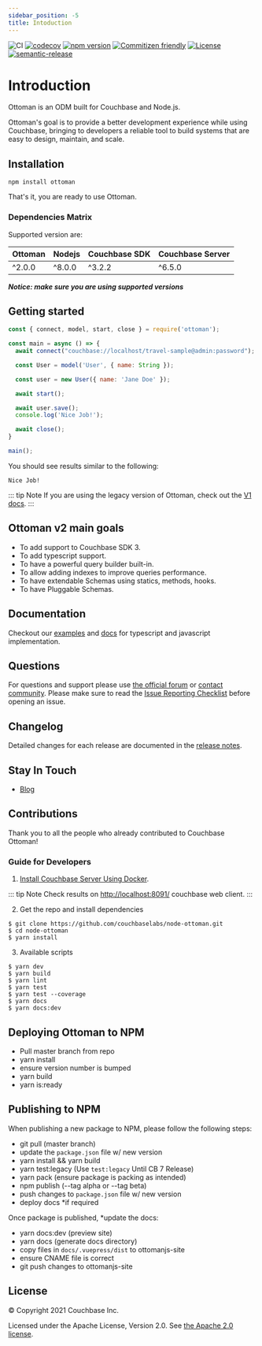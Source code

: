```yaml
---
sidebar_position: -5
title: Intoduction
---
```


![CI](https://github.com/couchbaselabs/node-ottoman/workflows/CI/badge.svg)
[![codecov](https://codecov.io/gh/couchbaselabs/node-ottoman/branch/master/graph/badge.svg)](https://codecov.io/gh/couchbaselabs/node-ottoman)
[![npm version](https://badge.fury.io/js/ottoman.svg)](https://badge.fury.io/js/ottoman)
[![Commitizen friendly](https://img.shields.io/badge/commitizen-friendly-brightgreen.svg)](http://commitizen.github.io/cz-cli/)
[![License](https://img.shields.io/badge/License-Apache%202.0-blue.svg)](https://opensource.org/licenses/Apache-2.0)
[![semantic-release](https://img.shields.io/badge/%20%20%F0%9F%93%A6%F0%9F%9A%80-semantic--release-e10079.svg)](https://github.com/semantic-release/semantic-release)

# Introduction

Ottoman is an ODM built for Couchbase and Node.js.

Ottoman's goal is to provide a better development experience while using Couchbase,
bringing to developers a reliable tool to build systems that are easy to design, maintain, and scale.

## Installation

```
npm install ottoman
```

That's it, you are ready to use Ottoman.

### Dependencies Matrix

Supported version are:

| Ottoman     | Nodejs      | Couchbase SDK   | Couchbase Server
| ----------- | ----------- | --------------- | -----------------
| ^2.0.0      | ^8.0.0      |  ^3.2.2         | ^6.5.0

***Notice: make sure you are using supported versions***

## Getting started

```javascript
const { connect, model, start, close } = require('ottoman');

const main = async () => {
  await connect("couchbase://localhost/travel-sample@admin:password");

  const User = model('User', { name: String });

  const user = new User({ name: 'Jane Doe' });

  await start();

  await user.save();
  console.log('Nice Job!');

  await close();
}

main();
```

You should see results similar to the following:

```
Nice Job!
```

::: tip Note
If you are using the legacy version of Ottoman, check out the [V1 docs](https://v1.ottomanjs.com/).
:::


## Ottoman v2 main goals

- To add support to Couchbase SDK 3.
- To add typescript support.
- To have a powerful query builder built-in.
- To allow adding indexes to improve queries performance.
- To have extendable Schemas using statics, methods, hooks.
- To have Pluggable Schemas.

## Documentation

Checkout our [examples](https://ottomanjs.com/guides/first-app.html)  and [docs](https://ottomanjs.com/guides/quick-start.html) for typescript and javascript implementation.

## Questions

For questions and support please use [the official forum](https://forums.couchbase.com/) or [contact community](http://couchbase.com/communities/nodejs).
Please make sure to read the [Issue Reporting Checklist](https://github.com/couchbaselabs/node-ottoman/issues) before opening an issue.

## Changelog

Detailed changes for each release are documented in the [release notes](https://docs.couchbase.com/nodejs-sdk/current/project-docs/ottoman-release-notes.html).

## Stay In Touch

- [Blog](https://blog.couchbase.com/?s=ottoman)

## Contributions

Thank you to all the people who already contributed to Couchbase Ottoman!

### Guide for Developers

1. [Install Couchbase Server Using Docker](https://docs.couchbase.com/server/current/install/getting-started-docker.html).

::: tip Note
Check results on [http://localhost:8091/](http://localhost:8091/) couchbase web client.
:::


2. Get the repo and install dependencies

```
$ git clone https://github.com/couchbaselabs/node-ottoman.git
$ cd node-ottoman
$ yarn install
```

3. Available scripts

```
$ yarn dev
$ yarn build
$ yarn lint
$ yarn test
$ yarn test --coverage
$ yarn docs
$ yarn docs:dev
```

## Deploying Ottoman to NPM

- Pull master branch from repo
- yarn install
- ensure version number is bumped
- yarn build
- yarn is:ready

## Publishing to NPM

When publishing a new package to NPM, please follow the following steps:

- git pull (master branch)
- update the `package.json` file w/ new version
- yarn install && yarn build
- yarn test:legacy (Use `test:legacy` Until CB 7 Release)
- yarn pack (ensure package is packing as intended)
- npm publish (--tag alpha or --tag beta)
- push changes to `package.json` file w/ new version
- deploy docs *if required

Once package is published, *update the docs:

- yarn docs:dev (preview site)
- yarn docs (generate docs directory)
- copy files in `docs/.vuepress/dist` to ottomanjs-site
- ensure CNAME file is correct
- git push changes to ottomanjs-site

## License

© Copyright 2021 Couchbase Inc.

Licensed under the Apache License, Version 2.0.
See [the Apache 2.0 license](http://www.apache.org/licenses/LICENSE-2.0).
